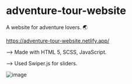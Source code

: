 # adventure-tour-website
A website for adventure lovers. 🌏

https://adventure-tour-website.netlify.app/

--> Made with HTML 5, SCSS, JavaScript. 

--> Used Swiper.js for sliders.

![image](https://user-images.githubusercontent.com/52286071/144708092-d3ce8d9c-58ad-4a44-89e9-2c4a3f5b15ca.png)
